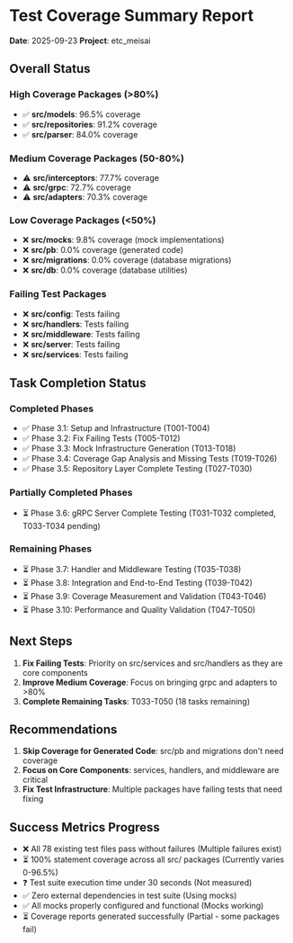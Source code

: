 # Test Coverage Summary Report

**Date**: 2025-09-23
**Project**: etc_meisai

## Overall Status

### High Coverage Packages (>80%)
- ✅ **src/models**: 96.5% coverage
- ✅ **src/repositories**: 91.2% coverage
- ✅ **src/parser**: 84.0% coverage

### Medium Coverage Packages (50-80%)
- ⚠️ **src/interceptors**: 77.7% coverage
- ⚠️ **src/grpc**: 72.7% coverage
- ⚠️ **src/adapters**: 70.3% coverage

### Low Coverage Packages (<50%)
- ❌ **src/mocks**: 9.8% coverage (mock implementations)
- ❌ **src/pb**: 0.0% coverage (generated code)
- ❌ **src/migrations**: 0.0% coverage (database migrations)
- ❌ **src/db**: 0.0% coverage (database utilities)

### Failing Test Packages
- ❌ **src/config**: Tests failing
- ❌ **src/handlers**: Tests failing
- ❌ **src/middleware**: Tests failing
- ❌ **src/server**: Tests failing
- ❌ **src/services**: Tests failing

## Task Completion Status

### Completed Phases
- ✅ Phase 3.1: Setup and Infrastructure (T001-T004)
- ✅ Phase 3.2: Fix Failing Tests (T005-T012)
- ✅ Phase 3.3: Mock Infrastructure Generation (T013-T018)
- ✅ Phase 3.4: Coverage Gap Analysis and Missing Tests (T019-T026)
- ✅ Phase 3.5: Repository Layer Complete Testing (T027-T030)

### Partially Completed Phases
- ⏳ Phase 3.6: gRPC Server Complete Testing (T031-T032 completed, T033-T034 pending)

### Remaining Phases
- ⏳ Phase 3.7: Handler and Middleware Testing (T035-T038)
- ⏳ Phase 3.8: Integration and End-to-End Testing (T039-T042)
- ⏳ Phase 3.9: Coverage Measurement and Validation (T043-T046)
- ⏳ Phase 3.10: Performance and Quality Validation (T047-T050)

## Next Steps

1. **Fix Failing Tests**: Priority on src/services and src/handlers as they are core components
2. **Improve Medium Coverage**: Focus on bringing grpc and adapters to >80%
3. **Complete Remaining Tasks**: T033-T050 (18 tasks remaining)

## Recommendations

1. **Skip Coverage for Generated Code**: src/pb and migrations don't need coverage
2. **Focus on Core Components**: services, handlers, and middleware are critical
3. **Fix Test Infrastructure**: Multiple packages have failing tests that need fixing

## Success Metrics Progress

- ❌ All 78 existing test files pass without failures (Multiple failures exist)
- ⏳ 100% statement coverage across all src/ packages (Currently varies 0-96.5%)
- ❓ Test suite execution time under 30 seconds (Not measured)
- ✅ Zero external dependencies in test suite (Using mocks)
- ✅ All mocks properly configured and functional (Mocks working)
- ⏳ Coverage reports generated successfully (Partial - some packages fail)